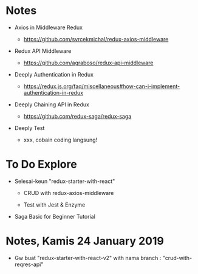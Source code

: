 # Notes

* Axios in Middleware Redux
    - https://github.com/svrcekmichal/redux-axios-middleware

* Redux API Middleware   
    - https://github.com/agraboso/redux-api-middleware

* Deeply Authentication in Redux
    - https://redux.js.org/faq/miscellaneous#how-can-i-implement-authentication-in-redux

* Deeply Chaining API in Redux
    - https://github.com/redux-saga/redux-saga

* Deeply Test
    - xxx, cobain coding langsung!


# To Do Explore

* Selesai-keun "redux-starter-with-react"

    - CRUD with redux-axios-middleware

    - Test with Jest & Enzyme

* Saga Basic for Beginner Tutorial


# Notes, Kamis 24 January 2019

* Gw buat "redux-starter-with-react-v2" with nama branch : "crud-with-reqres-api"
